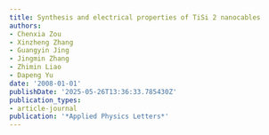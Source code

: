 ```yaml
---
title: Synthesis and electrical properties of TiSi 2 nanocables
authors:
- Chenxia Zou
- Xinzheng Zhang
- Guangyin Jing
- Jingmin Zhang
- Zhimin Liao
- Dapeng Yu
date: '2008-01-01'
publishDate: '2025-05-26T13:36:33.785430Z'
publication_types:
- article-journal
publication: '*Applied Physics Letters*'
---
```

